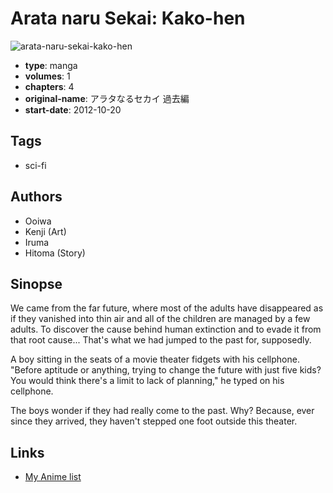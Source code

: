 # Arata naru Sekai: Kako-hen

![arata-naru-sekai-kako-hen](https://cdn.myanimelist.net/images/manga/1/78681.jpg)

-   **type**: manga
-   **volumes**: 1
-   **chapters**: 4
-   **original-name**: アラタなるセカイ 過去編
-   **start-date**: 2012-10-20

## Tags

-   sci-fi

## Authors

-   Ooiwa
-   Kenji (Art)
-   Iruma
-   Hitoma (Story)

## Sinopse

We came from the far future, where most of the adults have disappeared as if they vanished into thin air and all of the children are managed by a few adults. To discover the cause behind human extinction and to evade it from that root cause... That's what we had jumped to the past for, supposedly.

A boy sitting in the seats of a movie theater fidgets with his cellphone. "Before aptitude or anything, trying to change the future with just five kids? You would think there's a limit to lack of planning," he typed on his cellphone.

The boys wonder if they had really come to the past. Why? Because, ever since they arrived, they haven't stepped one foot outside this theater.

## Links

-   [My Anime list](https://myanimelist.net/manga/44587/Arata_naru_Sekai__Kako-hen)
